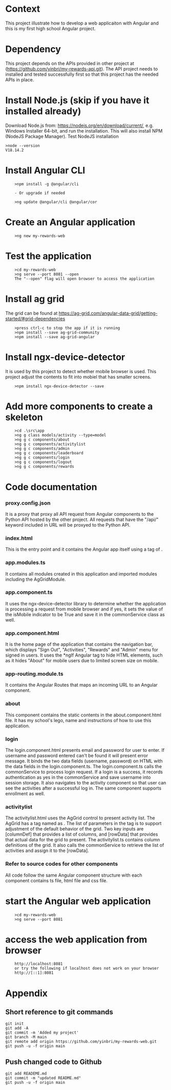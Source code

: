 # Context
This project illustrate how to develop a web applicaiton with Angular and this is my first high school Angular project.

# Dependency 
This project depends on the APIs provided in other project at (https://github.com/yinbri/my-rewards-api.git). The API project needs to installed and tested successfully first so that this project has the needed APIs in place.

# Install Node.js (skip if you have it installed already)

Download Node.js from: https://nodejs.org/en/download/current/, e.g. Windows Installer 64-bit, and run the installation. This will also install NPM (NodeJS Package Manager). Test NodeJS installation

```
>node --version
V18.14.2
```
# Install Angular CLI
```
    >npm install -g @angular/cli

    - Or upgrade if needed
  
    >ng update @angular/cli @angular/cor
```

# Create an Angular application
```
    >ng new my-rewards-web
```

# Test the application
```
    >cd my-rewards-web
    >ng serve --port 8081 --open
    The "--open" flag will open browser to access the application
```

# Install ag grid 
The grid can be found at https://ag-grid.com/angular-data-grid/getting-started/#grid-dependencies

```
    >press ctrl-c to stop the app if it is running
    >npm install --save ag-grid-community
    >npm install --save ag-grid-angular
```

# Install ngx-device-detector
It is used by this project to detect whether mobile browser is used. This project adjust the contents to fit into mobiel that has smaller screens.

```
    >npm install ngx-device-detector --save
```

# Add more components to create a skeleton
```
    >cd .\src\app
    >ng g class models/activity --type=model
    >ng g c components/about
    >ng g c components/activitylist
    >ng g c components/admin
    >ng g c components/leaderboard
    >ng g c components/login
    >ng g c components/logout
    >ng g c components/rewards
```

# Code documentation

### proxy.config.json
It is a proxy that proxy all API request from Angular components to the Python API hosted by the other project. All requests that have the "/api/" keyword included in URL will be proxyed to the Python API.

### index.html
This is the entry point and it contains the Angular app itself using a tag of <app-root>.

### app.modules.ts
It contains all modules created in this application and imported modules including the AgGridModule.

### app.component.ts
It uses the ngx-device-detector library to determine whether the application is processing a request from mobile browser and if yes, it sets the value of the isMobile indicator to be True and save it in the commonService class as well.

### app.component.html
It is the home page of the application that contains the navigation bar, which displays "Sign Out", "Activities",  "Rewards" and "Admin" menu for signed in users. It uses the *ngIf Angular tag to hide HTML elements, such as it hides "About" for mobile users due to limited screen size on mobile.

### app-routing.module.ts
It contains the Angular Routes that maps an incoming URL to an Angular component.

### about
This component contains the static contents in the about.component.html file. It has my school's lego, name and instructions of how to use this application.

### login
The login.component.html presents email and password for user to enter. If username and password entered can't be found it will present error message. It binds the two data fields (username, password) on HTML with the data fields in the login.component.ts. The login.component.ts calls the commonService to process login request. If a login is a success, it records authentication as yes in the commonService and save username into session storage. It also navigates to the activity component so that user can see the activities after a successful log in. The same component supports enrollment as well.

### activitylist
The activitylist.html uses the AgGrid control to present activity list. The AgGrid has a tag named as <ag-grid-angular>. The list of parameters in the tag is to support adjustment of the default behavior of the grid. Two key inputs are [columnDef] that provides a list of columns, and [rowData] that provides that actual data for the grid to present. 
The activitylist.ts contains column definitions of the grid. It also calls the commonService to retrieve the list of activities and assign it to the [rowData].

### Refer to source codes for other components
All code follow the same Angular component structure with each component contains ts file, html file and css file.

# start the Angular web application
```
    >cd my-rewards-web
    >ng serve --port 8081
```

# access the web application from browser
```
    http://localhost:8081
    or try the following if localhost does not work on your browser
    http://[::1]:8081
```

# Appendix

## Short reference to git commands
```
git init
git add -A
git commit -m 'Added my project'
git branch -M main
git remote add origin https://github.com/yinbri/my-rewards-web.git
git push -u -f origin main
```
## Push changed code to Github
```
git add READEME.md
git commit -m "updated README.md"
git push -u -f origin main
```
